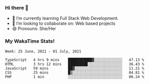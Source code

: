 ### Hi there 👋

- 🌱 I’m currently learning Full Stack Web Development.
- 👯 I’m looking to collaborate on: Web based projects
- 😄 Pronouns: She/Her

### My WakaTime Stats!

<!--START_SECTION:waka-->
```text
Week: 25 June, 2021 - 01 July, 2021

TypeScript   4 hrs 9 mins    ███████████▓░░░░░░░░░░░░░   47.13 % 
HTML         3 hrs 12 mins   █████████░░░░░░░░░░░░░░░░   36.43 % 
JavaScript   59 mins         ██▓░░░░░░░░░░░░░░░░░░░░░░   11.21 % 
CSS          25 mins         █▒░░░░░░░░░░░░░░░░░░░░░░░   04.81 % 
PHP          1 min           ░░░░░░░░░░░░░░░░░░░░░░░░░   00.24 % 
```
<!--END_SECTION:waka-->
